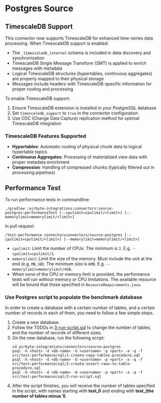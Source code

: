 # Postgres Source

## TimescaleDB Support

This connector now supports TimescaleDB for enhanced time-series data processing. When TimescaleDB support is enabled:

- The `_timescaledb_internal` schema is included in data discovery and synchronization
- TimescaleDB Single Message Transform (SMT) is applied to enrich messages with metadata
- Logical TimescaleDB structures (hypertables, continuous aggregates) are properly mapped to their physical storage
- Messages include headers with TimescaleDB-specific information for proper routing and processing

To enable TimescaleDB support:
1. Ensure TimescaleDB extension is installed in your PostgreSQL database
2. Set `timescaledb_support` to `true` in the connector configuration
3. Use CDC (Change Data Capture) replication method for optimal TimescaleDB integration

### TimescaleDB Features Supported
- **Hypertables**: Automatic routing of physical chunk data to logical hypertable topics
- **Continuous Aggregates**: Processing of materialized view data with proper metadata enrichment  
- **Compression**: Handling of compressed chunks (typically filtered out in processing pipelines)

## Performance Test

To run performance tests in commandline:

```shell
./gradlew :airbyte-integrations:connectors:source-postgres:performanceTest [--cpulimit=cpulimit/<limit>] [--memorylimit=memorylimit/<limit>]
```

In pull request:

```shell
/test-performance connector=connectors/source-postgres [--cpulimit=cpulimit/<limit>] [--memorylimit=memorylimit/<limit>]
```

- `cpulimit`: Limit the number of CPUs. The minimum is `2`. E.g. `--cpulimit=cpulimit/2`.
- `memorylimit`: Limit the size of the memory. Must include the unit at the end (e.g. `MB`, `GB`). The minimum size is `6MB`. E.g. `--memorylimit=memorylimit/4GB`.
- When none of the CPU or memory limit is provided, the performance tests will run without memory or CPU limitations. The available resource will be bound that those specified in `ResourceRequirements.java`.

### Use Postgres script to populate the benchmark database

In order to create a database with a certain number of tables, and a certain number of records in each of them,
you need to follow a few simple steps.

1. Create a new database.
2. Follow the TODOs in [3-run-script.sql](src/test-performance/sql/3-run-script.sql) to change the number of tables, and the number of records of different sizes.
3. On the new database, run the following script:
   ```shell
   cd airbyte-integrations/connectors/source-postgres
   psql -h <host> -d <db-name> -U <username> -p <port> -a -q -f src/test-performance/sql/1-create-copy-tables-procedure.sql
   psql -h <host> -d <db-name> -U <username> -p <port> -a -q -f src/test-performance/sql/2-create-insert-rows-to-table-procedure.sql
   psql -h <host> -d <db-name> -U <username> -p <port> -a -q -f src/test-performance/sql/3-run-script.sql
   ```
4. After the script finishes, you will receive the number of tables specified in the script, with names starting with **test_0** and ending with **test\_(the number of tables minus 1)**.
